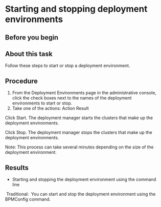 # Starting and stopping deployment environments

## Before you begin

## About this task

Follow these steps to start
or stop a deployment environment.

## Procedure

1. From the Deployment Environments page in the administrative
console, click the check boxes next to the names of the deployment
environments to start or stop.
2. Take one of the actions: 
Action
Result

Click Start.
The deployment manager starts the clusters that make up the
deployment environments.

Click Stop.
The deployment manager stops the clusters that make up the
deployment environments.

Note: This process can
take several minutes depending on the size of the deployment environment.

## Results

- Starting and stopping the deployment environment using the command line

 Traditional: 
 You can start and stop the deployment environment using the BPMConfig command.